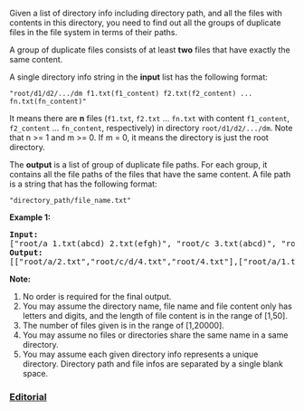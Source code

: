 Given a list of directory info including directory path, and all the files with contents in this directory, you need to find out all the groups of duplicate files in the file system in terms of their paths.

A group of duplicate files consists of at least **two** files that have exactly the same content.

A single directory info string in the **input** list has the following format:

`"root/d1/d2/.../dm f1.txt(f1_content) f2.txt(f2_content) ... fn.txt(fn_content)"`

It means there are **n** files (`f1.txt`, `f2.txt` ... `fn.txt` with content `f1_content`, `f2_content` ... `fn_content`, respectively) in directory `root/d1/d2/.../dm`. Note that n >= 1 and m >= 0. If m = 0, it means the directory is just the root directory.

The **output** is a list of group of duplicate file paths. For each group, it contains all the file paths of the files that have the same content. A file path is a string that has the following format:

`"directory_path/file_name.txt"`

**Example 1:**
<pre>
<b>Input:</b>
["root/a 1.txt(abcd) 2.txt(efgh)", "root/c 3.txt(abcd)", "root/c/d 4.txt(efgh)", "root 4.txt(efgh)"]
<b>Output:</b>
[["root/a/2.txt","root/c/d/4.txt","root/4.txt"],["root/a/1.txt","root/c/3.txt"]]
</pre>

**Note:**

 1. No order is required for the final output.
 2. You may assume the directory name, file name and file content only has letters and digits, and the length of file content is in the range of [1,50].
 3. The number of files given is in the range of [1,20000].
 4. You may assume no files or directories share the same name in a same directory.
 5. You may assume each given directory info represents a unique directory. Directory path and file infos are separated by a single blank space.
 
### [Editorial](https://leetcode.com/articles/find-duplicate/)
